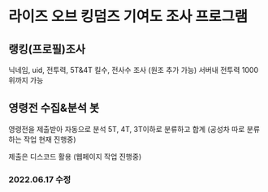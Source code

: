 # 라이즈 오브 킹덤즈 기여도 조사 프로그램
## 랭킹(프로필)조사 
닉네임, uid, 전투력, 5T&4T 킬수, 전사수 조사 (원조 추가 가능)
서버내 전투력 1000위까지 가능

## 영령전 수집&분석 봇
영령전을 제출받아 자동으로 분석
5T, 4T, 3T이하로 분류하고 합계
(공성차 따로 분류하는 작업 현재 진행중)

제출은 디스코드 활용
(웹페이지 작업 진행중)

### 2022.06.17 수정



